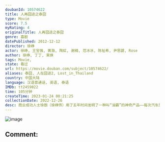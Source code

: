 ```yaml
---
doubanId: 10574622
title: 人再囧途之泰囧
type: Movie
score: 7.5
myRating: 4
originalTitle: 人再囧途之泰囧
genre: 喜剧
datePublished: 2012-12-12
director: 徐峥
actor: 徐峥, 王宝强, 黄渤, 陶虹, 谢楠, 范冰冰, 陈祉希, 尹思勰, Rose
author: 徐峥, 丁丁, 束焕
tags: Movie, 
state: 看过
url: https://movie.douban.com/subject/10574622/
aliases: 泰囧, 人在囧途2, Lost_in_Thailand
country: 中国大陆
language: 汉语普通话, 英语, 泰语
IMDb: tt2459022
time: 105分钟
createTime: 2023-01-24 00:21:25
collectionDate: 2022-12-26
desc: 商业成功人士徐朗（徐峥饰）用了五年时间发明了一种叫“油霸”的神奇产品——每次汽车加油只需加到三分之二，再滴入2滴“油霸”，油箱的汽油就会变成满满一箱。徐朗的同学，兼商业竞争对手高博（黄渤饰）想把这...
---
```


![image](p1793720172.jpg)

Comment: 
---

